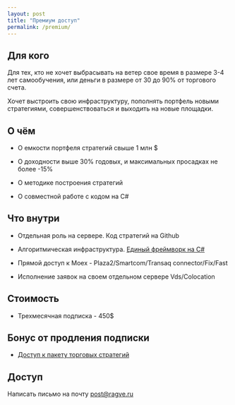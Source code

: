 ```yaml
---
layout: post
title: "Премиум доступ"
permalink: /premium/
---
```



<!--more-->

## Для кого

Для тех, кто не хочет выбрасывать на ветер свое время в размере 3-4 лет самообучения, или деньги в размере от 30 до 90% от торгового счета. 

Хочет выстроить свою инфраструктуру, пополнять портфель новыми стратегиями, совершенствоваться и выходить на новые площадки.

## О чём

- О емкости портфеля стратегий свыше 1 млн $

- О доходности выше 30% годовых, и максимальных просадках не более -15%

- О методике построения стратегий

- О совместной работе с кодом на С# 



## Что внутри

- Отдельная роль на сервере. Код стратегий на Github

- Алгоритмическая инфраструктура. [Единый фреймворк на C#](https://ragve.ru/framework/)

- Прямой доступ к Moex  - Plaza2/Smartcom/Transaq connector/Fix/Fast

- Исполнение заявок на своем отдельном сервере Vds/Colocation

## Стоимость

* Трехмесячная подписка - 450$

## Бонус от продления подписки

- [Доступ к пакету торговых стратегий](https://ragve.ru/2021-06-20/sample_strategy)


## Доступ
Написать письмо на почту <a href="mailto:post@ragve.ru?subject=Тема%20письма">post@ragve.ru</a> 













